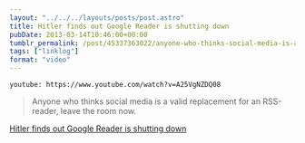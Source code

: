 ```yaml
---
layout: "../../../layouts/posts/post.astro"
title: Hitler finds out Google Reader is shutting down
pubDate: 2013-03-14T10:46:00+00:00
tumblr_permalink: /post/45337363022/anyone-who-thinks-social-media-is-a-valid
tags: ["linklog"]
format: "video"
---
```


`youtube: https://www.youtube.com/watch?v=A25VgNZDQ08`

> Anyone who thinks social media is a valid replacement for an RSS-reader, leave the room now.

[Hitler finds out Google Reader is shutting down][1]

[1]: https://www.youtube.com/watch?v=A25VgNZDQ08
